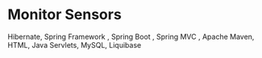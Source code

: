 # Monitor Sensors

Hibernate, Spring Framework , Spring Boot , Spring MVC , Apache Maven,
HTML, Java Servlets, MySQL, Liquibase
